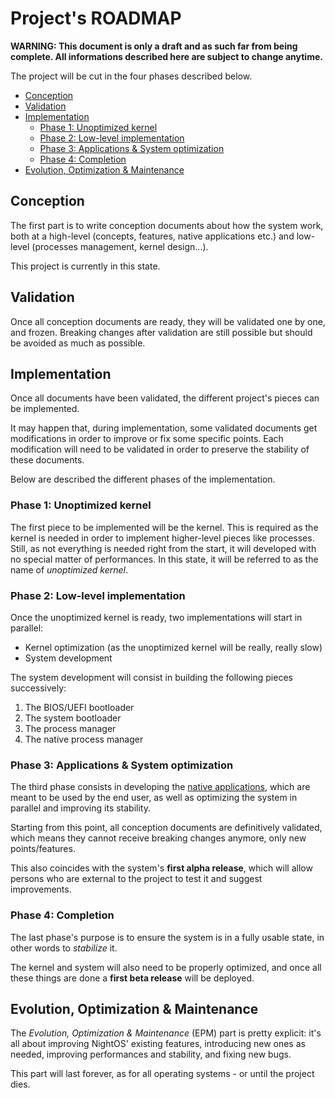 # Project's ROADMAP

**WARNING: This document is only a draft and as such far from being complete. All informations described here are subject to change anytime.**

The project will be cut in the four phases described below.

- [Conception](#conception)
- [Validation](#validation)
- [Implementation](#implementation)
  - [Phase 1: Unoptimized kernel](#phase-1-unoptimized-kernel)
  - [Phase 2: Low-level implementation](#phase-2-low-level-implementation)
  - [Phase 3: Applications & System optimization](#phase-3-applications--system-optimization)
  - [Phase 4: Completion](#phase-4-completion)
- [Evolution, Optimization & Maintenance](#evolution-optimization--maintenance)

## Conception

The first part is to write conception documents about how the system work, both at a high-level (concepts, features, native applications etc.) and low-level (processes management, kernel design...).

This project is currently in this state.

## Validation

Once all conception documents are ready, they will be validated one by one, and frozen. Breaking changes after validation are still possible but should be avoided as much as possible.

## Implementation

Once all documents have been validated, the different project's pieces can be implemented.

It may happen that, during implementation, some validated documents get modifications in order to improve or fix some specific points. Each modification will need to be validated in order to preserve the stability of these documents.

Below are described the different phases of the implementation.

### Phase 1: Unoptimized kernel

The first piece to be implemented will be the kernel. This is required as the kernel is needed in order to implement higher-level pieces like processes. Still, as not everything is needed right from the start, it will developed with no special matter of performances. In this state, it will be referred to as the name of _unoptimized kernel_.

### Phase 2: Low-level implementation

Once the unoptimized kernel is ready, two implementations will start in parallel:

- Kernel optimization (as the unoptimized kernel will be really, really slow)
- System development

The system development will consist in building the following pieces successively:

1. The BIOS/UEFI bootloader
2. The system bootloader
3. The process manager
4. The native process manager

### Phase 3: Applications & System optimization

The third phase consists in developing the [native applications](../applications/README.md), which are meant to be used by the end user, as well as optimizing the system in parallel and improving its stability.

Starting from this point, all conception documents are definitively validated, which means they cannot receive breaking changes anymore, only new points/features.

This also coincides with the system's **first alpha release**, which will allow persons who are external to the project to test it and suggest improvements.

### Phase 4: Completion

The last phase's purpose is to ensure the system is in a fully usable state, in other words to _stabilize_ it.

The kernel and system will also need to be properly optimized, and once all these things are done a **first beta release** will be deployed.

## Evolution, Optimization & Maintenance

The _Evolution, Optimization & Maintenance_ (EPM) part is pretty explicit: it's all about improving NightOS' existing features, introducing new ones as needed, improving performances and stability, and fixing new bugs.

This part will last forever, as for all operating systems - or until the project dies.
